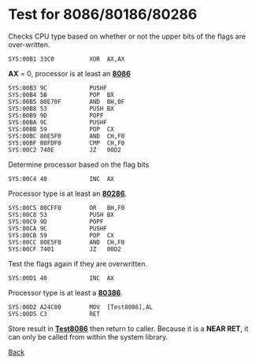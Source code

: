 # Test for 8086/80186/80286

Checks CPU type based on whether or not the upper bits of the flags are over-written.

```
SYS:00B1 33C0          XOR	AX,AX
```

**AX** = 0, processor is at least an **[8086](DATA.md)**

```
SYS:00B3 9C            PUSHF
SYS:00B4 5B            POP	BX
SYS:00B5 80E70F        AND	BH,0F
SYS:00B8 53            PUSH	BX
SYS:00B9 9D            POPF
SYS:00BA 9C            PUSHF
SYS:00BB 59            POP	CX
SYS:00BC 80E5F0        AND	CH,F0
SYS:00BF 80FDF0        CMP	CH,F0
SYS:00C2 740E          JZ	00D2
```

Determine processor based on the flag bits

```
SYS:00C4 40            INC	AX
```

Processor type is at least an **[80286](DATA.md)**.

```
SYS:00C5 80CFF0        OR	BH,F0
SYS:00C8 53            PUSH	BX
SYS:00C9 9D            POPF
SYS:00CA 9C            PUSHF
SYS:00CB 59            POP	CX
SYS:00CC 80E5F0        AND	CH,F0
SYS:00CF 7401          JZ	00D2
```

Test the flags again if they are overwritten.

```
SYS:00D1 40            INC	AX
```

Processor type is at least a **[80386](DATA.md)**.

```
SYS:00D2 A24C00        MOV	[Test8086],AL
SYS:00D5 C3            RET
```

Store result in **[Test8086](DATA.md)** then return to caller. Because it is a **NEAR RET**, it can only be called from within the system library.

[Back](../README.md)